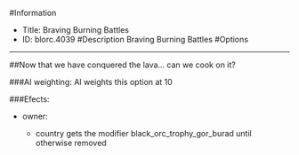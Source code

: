 #Information
 - Title: Braving Burning Battles
 - ID: blorc.4039
#Description
Braving Burning Battles
#Options

___
##Now that we have conquered the lava... can we cook on it?

###AI weighting:
AI weights this option at 10


###Efects:<ul><li>owner:</li><ul><li>country gets the modifier black_orc_trophy_gor_burad until otherwise removed</li></ul></ul>
